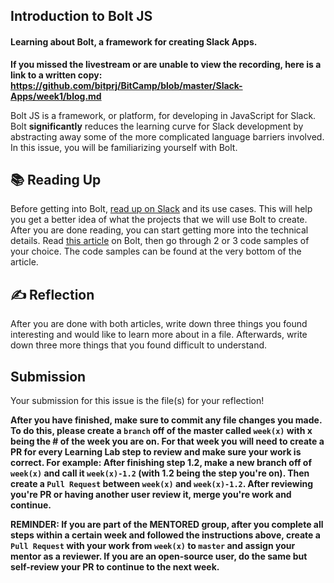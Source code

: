 ## Introduction to Bolt JS

#### Learning about Bolt, a framework for creating Slack Apps.

**If you missed the livestream or are unable to view the recording, here is a link to a written copy: https://github.com/bitprj/BitCamp/blob/master/Slack-Apps/week1/blog.md**

Bolt JS is a framework, or platform, for developing in JavaScript for Slack. Bolt **significantly** reduces the learning curve for Slack development by abstracting away some of the more complicated language barriers involved. In this issue, you will be familiarizing yourself with Bolt.

## 📚 Reading Up

Before getting into Bolt, [read up on Slack](https://api.slack.com/start/overview) and its use cases. This will help you get a better idea of what the projects that we will use Bolt to create. After you are done reading, you can start getting more into the technical details. Read [this article](https://api.slack.com/tools/bolt) on Bolt, then go through 2 or 3 code samples of your choice. The code samples can be found at the very bottom of the article.

## ✍️ Reflection

After you are done with both articles, write down three things you found interesting and would like to learn more about in a file. Afterwards, write down three more things that you found difficult to understand.

## Submission

Your submission for this issue is the file(s) for your reflection!

**After you have finished, make sure to commit any file changes you made. To do this, please create a `branch` off of the master called `week(x)` with x being the # of the week you are on. For that week you will need to create a PR for every Learning Lab step to review and make sure your work is correct. For example: After finishing step 1.2, make a new branch off of `week(x)` and call it `week(x)-1.2` (with 1.2 being the step you're on). Then create a `Pull Request` between `week(x)` and `week(x)-1.2`. After reviewing you're PR or having another user review it, merge you're work and continue.**

**REMINDER: If you are part of the MENTORED group, after you complete all steps within a certain week and followed the instructions above, create a `Pull Request` with your work from `week(x)` to `master` and assign your mentor as a reviewer. If you are an open-source user, do the same but self-review your PR to continue to the next week.**